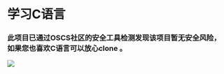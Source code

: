 <h1>学习C语言</h1>

<h3>此项目已通过OSCS社区的安全工具检测发现该项目暂无安全风险，如果您也喜欢C语言可以放心clone 。</h3>
<a href="https://www.murphysec.com/accept?code=4de9f6a8cbf05780fe303018f4e6eb44&type=1&from=2&t=2" alt="Security Status"><img src="https://www.murphysec.com/platform3/v3/badge/1617044144216649728.svg?t=1" /></a>
